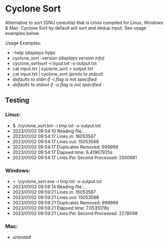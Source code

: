# Cyclone Sort
Alternative to sort (GNU coreutils) that is cross compiled for Linux, Windows & Mac. Cyclone Sort by default will sort and dedup input. See usage examples below.

Usage Examples:
-  -help _(displays help)_
- cyclone_sort -version _(displays version info)_
- cyclone_sortsort -i input.txt -o output.txt
- cat input.txt | cyclone_sort > output.txt
- cat input.txt | cyclone_sort _(prints to stdout)_
- _defaults to stdin if -i flag is not specified_
- _defaults to stdout if -o flag is not specified_

## Testing

### Linux:
- $ ./cyclone_sort.bin -i tmp.txt -o output.txt
- 2023/01/02 09:54:10 Reading file...
- 2023/01/02 09:54:17 Lines in: 16053567
- 2023/01/02 09:54:17 Lines out: 15053568
- 2023/01/02 09:54:17 Duplicates Removed: 999999
- 2023/01/02 09:54:17 Elapsed time: 6.41967925s
- 2023/01/02 09:54:17 Lines Per Second Processed: 2500681

### Windows:
- \> .\cyclone_sort.exe -i tmp.txt -o output.txt
- 2023/01/02 09:59:14 Reading file...
- 2023/01/02 09:59:21 Lines in: 16053567
- 2023/01/02 09:59:21 Lines out: 15053568
- 2023/01/02 09:59:21 Duplicates Removed: 999999
- 2023/01/02 09:59:21 Elapsed time: 7.0531078s
- 2023/01/02 09:59:21 Lines Per Second Processed: 2276098

### Mac:
- _untested_
